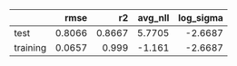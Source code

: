|          |   rmse |     r2 |   avg_nll |   log_sigma |
|:---------|-------:|-------:|----------:|------------:|
| test     | 0.8066 | 0.8667 |    5.7705 |     -2.6687 |
| training | 0.0657 | 0.999  |   -1.161  |     -2.6687 |